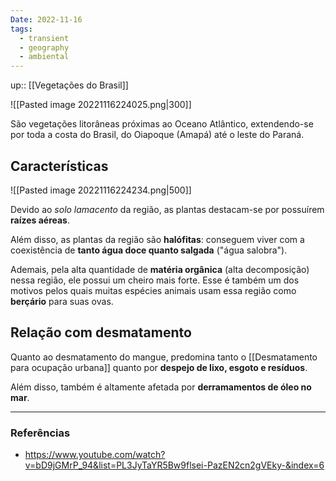 ```yaml
---
Date: 2022-11-16
tags:
  - transient
  - geography
  - ambiental
---
```

up:: [[Vegetações do Brasil]]

![[Pasted image 20221116224025.png|300]]

São vegetações litorâneas próximas ao Oceano Atlântico, extendendo-se por toda a costa do Brasil, do Oiapoque (Amapá) até o leste do Paraná.

## Características
![[Pasted image 20221116224234.png|500]]

Devido ao *solo lamacento* da região, as plantas destacam-se por possuírem **raízes aéreas**. 

Além disso, as plantas da região são **halófitas**: conseguem viver com a coexistência de **tanto água doce quanto salgada** ("água salobra"). 

Ademais, pela alta quantidade de **matéria orgânica** (alta decomposição) nessa região, ele possui um cheiro mais forte. Esse é também um dos motivos pelos quais muitas espécies animais usam essa região como **berçário** para suas ovas.

## Relação com desmatamento
Quanto ao desmatamento do mangue, predomina tanto o [[Desmatamento para ocupação urbana]] quanto por **despejo de lixo, esgoto e resíduos**. 

Além disso, também é altamente afetada por **derramamentos de óleo no mar**. 

---
### Referências
- https://www.youtube.com/watch?v=bD9jGMrP_94&list=PL3JyTaYR5Bw9flsei-PazEN2cn2gVEky-&index=6